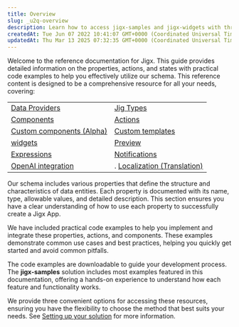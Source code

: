 ```yaml
---
title: Overview
slug: _u2q-overview
description: Learn how to access jigx-samples and jigx-widgets with three simple options in this document. Add the solutions to your organization from JigxManagement's Quick Start area, clone the sample projects from GitHub, or download the samples in ZIP format. Find
createdAt: Tue Jun 07 2022 10:41:07 GMT+0000 (Coordinated Universal Time)
updatedAt: Thu Mar 13 2025 07:32:35 GMT+0000 (Coordinated Universal Time)
---
```


Welcome to the reference documentation for Jigx. This guide provides detailed information on the properties, actions, and states with practical code examples to help you effectively utilize our schema. This reference content is designed to be a comprehensive resource for all your needs, covering:

|                                                               |                                                                        |
| ------------------------------------------------------------- | ---------------------------------------------------------------------- |
| [Data Providers](<./Data Providers.md>)                       | [Jig Types](<./Jig Types.md>)                                          |
| [Components](./Components.md)                                 | [Actions](./Actions.md)                                                |
| [Custom components (Alpha)](<./Custom components _Alpha_.md>) | [Custom templates](<./Custom components _Alpha_/Templates _Alpha_.md>) |
| [widgets](https://docs.jigx.com/examples/widgets)             | [Preview](./Preview.md)                                                |
| [Expressions](./Expressions.md)                               | [Notifications](./Notifications.md)                                    |
| [OpenAI integration](<./OpenAI integration.md>)               | . [Localization (Translation)](<./Localization _Translation_.md>)      |

Our schema includes various properties that define the structure and characteristics of data entities. Each property is documented with its name, type, allowable values, and detailed description. This section ensures you have a clear understanding of how to use each property to successfully create a Jigx App.

We have included practical code examples to help you implement and integrate these properties, actions, and components. These examples demonstrate common use cases and best practices, helping you quickly get started and avoid common pitfalls.

The code examples are downloadable to guide your development process. The **jigx-samples** solution includes most examples featured in this documentation, offering a hands-on experience to understand how each feature and functionality works.

We provide three convenient options for accessing these resources, ensuring you have the flexibility to choose the method that best suits your needs. See [Setting up your solution](<./Overview/Setting up your solution.md>) for more information.
